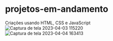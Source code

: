 # projetos-em-andamento

Criações usando HTML, CSS e JavaScript
![Captura de tela 2023-04-03 115220](https://user-images.githubusercontent.com/127167230/229546997-d04da9f3-e6d5-471e-acaa-62ded4e8dc04.png)
![Captura de tela 2023-04-04 163413](https://user-images.githubusercontent.com/127167230/229901547-47b5089d-d0e6-46fc-805a-5b3205590373.png)
